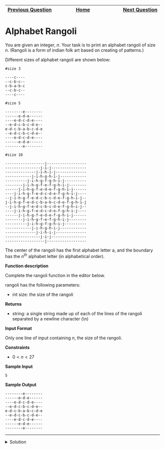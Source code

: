 | <img width=1000>[Previous Question](https://github.com/Kevin-Lago/python-hackerrank-solutions/tree/main/src/python/strings/string_formatting)</img> | <img width=1000>[Home](https://github.com/Kevin-Lago/python-hackerrank-solutions)</img> | <img width=1000>[Next Question](https://github.com/Kevin-Lago/python-hackerrank-solutions/tree/main/src/python/strings/capitalize)</img> |
|:---|:---:|---:|

# Alphabet Rangoli

You are given an integer, $n$. Your task is to print an alphabet rangoli of size $n$. (Rangoli is a form of indian folk art based on creating of patterns.)

Different sizes of alphabet rangoli are shown below:

```
#size 3

----c----
--c-b-c--
c-b-a-b-c
--c-b-c--
----c----

#size 5

--------e--------
------e-d-e------
----e-d-c-d-e----
--e-d-c-b-c-d-e--
e-d-c-b-a-b-c-d-e
--e-d-c-b-c-d-e--
----e-d-c-d-e----
------e-d-e------
--------e--------

#size 10

------------------j------------------
----------------j-i-j----------------
--------------j-i-h-i-j--------------
------------j-i-h-g-h-i-j------------
----------j-i-h-g-f-g-h-i-j----------
--------j-i-h-g-f-e-f-g-h-i-j--------
------j-i-h-g-f-e-d-e-f-g-h-i-j------
----j-i-h-g-f-e-d-c-d-e-f-g-h-i-j----
--j-i-h-g-f-e-d-c-b-c-d-e-f-g-h-i-j--
j-i-h-g-f-e-d-c-b-a-b-c-d-e-f-g-h-i-j
--j-i-h-g-f-e-d-c-b-c-d-e-f-g-h-i-j--
----j-i-h-g-f-e-d-c-d-e-f-g-h-i-j----
------j-i-h-g-f-e-d-e-f-g-h-i-j------
--------j-i-h-g-f-e-f-g-h-i-j--------
----------j-i-h-g-f-g-h-i-j----------
------------j-i-h-g-h-i-j------------
--------------j-i-h-i-j--------------
----------------j-i-j----------------
------------------j------------------
```

The center of the rangoli has the first alphabet letter a, and the boundary has the $n^{th}$ alphabet letter (in alphabetical order).

__Function description__

Complete the rangoli function in the editor below.

rangoli has the following parameters:

- int size: the size of the rangoli

__Returns__

- string: a single string made up of each of the lines of the rangoli separated by a newline character (\n)

__Input Format__

Only one line of input containing $n$, the size of the rangoli.

__Constraints__

- $0 < n < 27$

__Sample Input__

```
5
```

__Sample Output__

```
--------e--------
------e-d-e------
----e-d-c-d-e----
--e-d-c-b-c-d-e--
e-d-c-b-a-b-c-d-e
--e-d-c-b-c-d-e--
----e-d-c-d-e----
------e-d-e------
--------e--------
```

---

<details><summary>Solution</summary>
    
```python
def print_rangoli(size):
    for n in [abs(r) for r in range(-(size - 1), size)]:
        center = '-'.join([chr(ord('a') + abs(i) + n) for i in range(-(size - n - 1), (size - n))])
        print(2 * n * '-' + center + 2 * n * '-')
```

or

```python
def print_rangoli(size):
    [print(2 * n * '-' + '-'.join([chr(ord('a') + abs(i) + n) for i in range(-(size - n - 1), (size - n))]) + 2 * n * '-') for n in [abs(r) for r in range(-(size - 1), size)]]
```

or

```python
def print_rangoli(size):
    [[
        print(2 * n * '-', end=""), 
        print('-'.join([chr(ord('a') + abs(i) + n) for i in range(-(size - n - 1), (size - n))]), end=""),
        print(2 * n * '-')
    ] for n in [abs(r) for r in range(-(size - 1), size)]]
```
</details>
